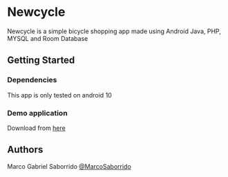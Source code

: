 # Newcycle
Newcycle is a simple bicycle shopping app made using Android Java, PHP, MYSQL and Room Database

## Getting Started

### Dependencies

This app is only tested on android 10

### Demo application

Download from [here](https://drive.google.com/file/d/1zmniPaE0MYFk8pxvPF_U2k8pau_v2nA_/view?usp=sharing) 


## Authors

Marco Gabriel Saborrido 
[@MarcoSaborrido](https://twitter.com/MarcoSaborrido?s=09)

